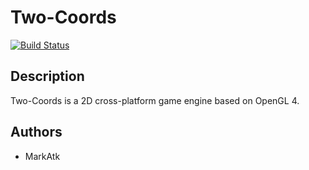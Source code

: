 # Two-Coords

[![Build Status](https://travis-ci.org/markatk/two-coords.svg?branch=master)](https://travis-ci.org/markatk/two-coords)

## Description

Two-Coords is a 2D cross-platform game engine based on OpenGL 4.

## Authors

- MarkAtk
